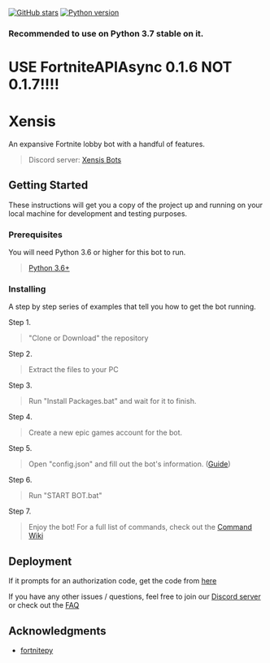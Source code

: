 [![GitHub stars](https://img.shields.io/github/stars/KaosDrip/Xensis.svg)](https://github.com/KaosDrip/Xensis/stargazers)
[![Python version](https://img.shields.io/badge/python%2C%203.6%2C%203.7%2C%203.8%2C%203.9-blue.svg)](https://python.org)

### Recommended to use on Python 3.7 stable on it.

# USE FortniteAPIAsync 0.1.6 NOT 0.1.7!!!!

# Xensis

An expansive Fortnite lobby bot with a handful of features.

> Discord server: <a href="https://discord.gg/88r2ShB" target="_blank">Xensis Bots</a>

## Getting Started

These instructions will get you a copy of the project up and running on your local machine for development and testing purposes.

### Prerequisites

You will need Python 3.6 or higher for this bot to run.

> <a href="https://www.python.org/downloads/release/python-370/" target="_blank">Python 3.6+</a>


### Installing

A step by step series of examples that tell you how to get the bot running.

Step 1.

> "Clone or Download" the repository


Step 2.

> Extract the files to your PC


Step 3.

> Run "Install Packages.bat" and wait for it to finish.

Step 4.

> Create a new epic games account for the bot.

Step 5.

> Open "config.json" and fill out the bot's information. (<a href="https://github.com/KaosDrip/Xensis/wiki/Config-Guide" target="_blank">Guide</a>)

Step 6.

> Run "START BOT.bat"


Step 7.

> Enjoy the bot! For a full list of commands, check out the <a href="https://github.com/KaosDrip/Xensis/wiki/Commands" target="_blank">Command Wiki</a>


## Deployment

If it prompts for an authorization code, get the code from <a href="https://github.com/KaosDrip/Xensis/wiki/Authorization-Code" target="_blank">here</a>

If you have any other issues / questions, feel free to join our <a href="https://discord.gg/88r2ShB" target="_blank">Discord server</a> or check out the <a href="https://github.com/KaosDrip/Xensis/wiki/FAQ" target="_blank">FAQ</a>

## Acknowledgments

* <a href="https://fortnitepy.readthedocs.io/en/latest/intro.html" target="_blank">fortnitepy</a>
